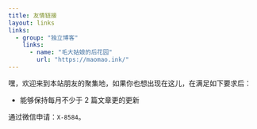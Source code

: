 ```yaml
---
title: 友情链接
layout: links
links:
  - group: "独立博客"
    links:
      - name: "毛大姑娘的后花园"
        url: "https://maomao.ink/"
---
```


嘿，欢迎来到本站朋友的聚集地，如果你也想出现在这儿，在满足如下要求后：

- 能够保持每月不少于 2 篇文章更的更新

通过微信申请：`X-8584`。